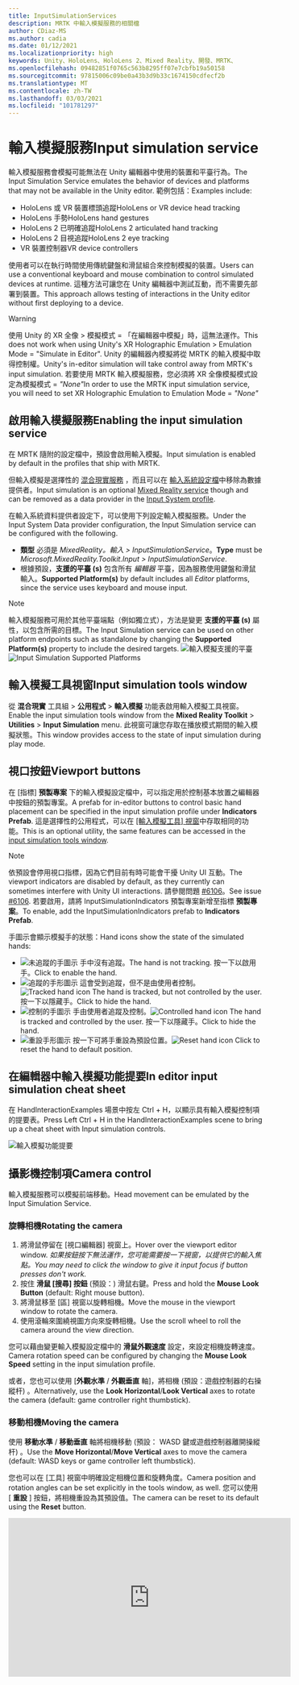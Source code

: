 ```yaml
---
title: InputSimulationServices
description: MRTK 中輸入模擬服務的相關檔
author: CDiaz-MS
ms.author: cadia
ms.date: 01/12/2021
ms.localizationpriority: high
keywords: Unity、HoloLens、HoloLens 2、Mixed Reality、開發、MRTK、
ms.openlocfilehash: 09482851f0765c563b8295ff07e7cbfb19a50158
ms.sourcegitcommit: 97815006c09be0a43b3d9b33c1674150cdfecf2b
ms.translationtype: MT
ms.contentlocale: zh-TW
ms.lasthandoff: 03/03/2021
ms.locfileid: "101781297"
---
```

# <a name="input-simulation-service"></a><span data-ttu-id="5a28e-104">輸入模擬服務</span><span class="sxs-lookup"><span data-stu-id="5a28e-104">Input simulation service</span></span>

<span data-ttu-id="5a28e-105">輸入模擬服務會模擬可能無法在 Unity 編輯器中使用的裝置和平臺行為。</span><span class="sxs-lookup"><span data-stu-id="5a28e-105">The Input Simulation Service emulates the behavior of devices and platforms that may not be available in the Unity editor.</span></span> <span data-ttu-id="5a28e-106">範例包括：</span><span class="sxs-lookup"><span data-stu-id="5a28e-106">Examples include:</span></span>

* <span data-ttu-id="5a28e-107">HoloLens 或 VR 裝置標頭追蹤</span><span class="sxs-lookup"><span data-stu-id="5a28e-107">HoloLens or VR device head tracking</span></span>
* <span data-ttu-id="5a28e-108">HoloLens 手勢</span><span class="sxs-lookup"><span data-stu-id="5a28e-108">HoloLens hand gestures</span></span>
* <span data-ttu-id="5a28e-109">HoloLens 2 已明確追蹤</span><span class="sxs-lookup"><span data-stu-id="5a28e-109">HoloLens 2 articulated hand tracking</span></span>
* <span data-ttu-id="5a28e-110">HoloLens 2 目視追蹤</span><span class="sxs-lookup"><span data-stu-id="5a28e-110">HoloLens 2 eye tracking</span></span>
* <span data-ttu-id="5a28e-111">VR 裝置控制器</span><span class="sxs-lookup"><span data-stu-id="5a28e-111">VR device controllers</span></span>

<span data-ttu-id="5a28e-112">使用者可以在執行時間使用傳統鍵盤和滑鼠組合來控制模擬的裝置。</span><span class="sxs-lookup"><span data-stu-id="5a28e-112">Users can use a conventional keyboard and mouse combination to control simulated devices at runtime.</span></span> <span data-ttu-id="5a28e-113">這種方法可讓您在 Unity 編輯器中測試互動，而不需要先部署到裝置。</span><span class="sxs-lookup"><span data-stu-id="5a28e-113">This approach allows testing of interactions in the Unity editor without first deploying to a device.</span></span>

> [!WARNING]
> <span data-ttu-id="5a28e-114">使用 Unity 的 XR 全像 > 模擬模式 = 「在編輯器中模擬」時，這無法運作。</span><span class="sxs-lookup"><span data-stu-id="5a28e-114">This does not work when using Unity's XR Holographic Emulation > Emulation Mode = "Simulate in Editor".</span></span> <span data-ttu-id="5a28e-115">Unity 的編輯器內模擬將從 MRTK 的輸入模擬中取得控制權。</span><span class="sxs-lookup"><span data-stu-id="5a28e-115">Unity's in-editor simulation will take control away from MRTK's input simulation.</span></span> <span data-ttu-id="5a28e-116">若要使用 MRTK 輸入模擬服務，您必須將 XR 全像模擬模式設定為模擬模式 = *"None"*</span><span class="sxs-lookup"><span data-stu-id="5a28e-116">In order to use the MRTK input simulation service, you will need to set XR Holographic Emulation to Emulation Mode = *"None"*</span></span>

## <a name="enabling-the-input-simulation-service"></a><span data-ttu-id="5a28e-117">啟用輸入模擬服務</span><span class="sxs-lookup"><span data-stu-id="5a28e-117">Enabling the input simulation service</span></span>

<span data-ttu-id="5a28e-118">在 MRTK 隨附的設定檔中，預設會啟用輸入模擬。</span><span class="sxs-lookup"><span data-stu-id="5a28e-118">Input simulation is enabled by default in the profiles that ship with MRTK.</span></span>

<span data-ttu-id="5a28e-119">但輸入模擬是選擇性的 [混合現實服務](../../out-of-scope/MixedRealityServices.md) ，而且可以在 [輸入系統設定檔](../Input/InputProviders.md)中移除為數據提供者。</span><span class="sxs-lookup"><span data-stu-id="5a28e-119">Input simulation is an optional [Mixed Reality service](../../out-of-scope/MixedRealityServices.md) though and can be removed as a data provider in the [Input System profile](../Input/InputProviders.md).</span></span>

<span data-ttu-id="5a28e-120">在輸入系統資料提供者設定下，可以使用下列設定輸入模擬服務。</span><span class="sxs-lookup"><span data-stu-id="5a28e-120">Under the Input System Data provider configuration, the Input Simulation service can be configured with the following.</span></span>

* <span data-ttu-id="5a28e-121">**類型** 必須是 *MixedReality。輸入 > InputSimulationService*。</span><span class="sxs-lookup"><span data-stu-id="5a28e-121">**Type** must be *Microsoft.MixedReality.Toolkit.Input > InputSimulationService*.</span></span>
* <span data-ttu-id="5a28e-122">根據預設，**支援的平臺 (s)** 包含所有 *編輯器* 平臺，因為服務使用鍵盤和滑鼠輸入。</span><span class="sxs-lookup"><span data-stu-id="5a28e-122">**Supported Platform(s)** by default includes all *Editor* platforms, since the service uses keyboard and mouse input.</span></span>

> [!NOTE]
> <span data-ttu-id="5a28e-123">輸入模擬服務可用於其他平臺端點（例如獨立式），方法是變更 **支援的平臺 (s)** 屬性，以包含所需的目標。</span><span class="sxs-lookup"><span data-stu-id="5a28e-123">The Input Simulation service can be used on other platform endpoints such as standalone by changing the **Supported Platform(s)** property to include the desired targets.</span></span>
> <span data-ttu-id="5a28e-124">![輸入模擬支援的平臺](../Images/InputSimulation/InputSimulationSupportedPlatforms.gif)</span><span class="sxs-lookup"><span data-stu-id="5a28e-124">![Input Simulation Supported Platforms](../Images/InputSimulation/InputSimulationSupportedPlatforms.gif)</span></span>

## <a name="input-simulation-tools-window"></a><span data-ttu-id="5a28e-125">輸入模擬工具視窗</span><span class="sxs-lookup"><span data-stu-id="5a28e-125">Input simulation tools window</span></span>

<span data-ttu-id="5a28e-126">從 **混合現實** 工具組  >  **公用程式**  >  **輸入模擬** 功能表啟用輸入模擬工具視窗。</span><span class="sxs-lookup"><span data-stu-id="5a28e-126">Enable the input simulation tools window from the  **Mixed Reality Toolkit** > **Utilities** > **Input Simulation** menu.</span></span> <span data-ttu-id="5a28e-127">此視窗可讓您存取在播放模式期間的輸入模擬狀態。</span><span class="sxs-lookup"><span data-stu-id="5a28e-127">This window provides access to the state of input simulation during play mode.</span></span>

## <a name="viewport-buttons"></a><span data-ttu-id="5a28e-128">視口按鈕</span><span class="sxs-lookup"><span data-stu-id="5a28e-128">Viewport buttons</span></span>

<span data-ttu-id="5a28e-129">在 [指標] **預製專案** 下的輸入模擬設定檔中，可以指定用於控制基本放置之編輯器中按鈕的預製專案。</span><span class="sxs-lookup"><span data-stu-id="5a28e-129">A prefab for in-editor buttons to control basic hand placement can be specified in the input simulation profile under **Indicators Prefab**.</span></span> <span data-ttu-id="5a28e-130">這是選擇性的公用程式，可以在 [ [輸入模擬工具] 視窗](#input-simulation-tools-window)中存取相同的功能。</span><span class="sxs-lookup"><span data-stu-id="5a28e-130">This is an optional utility, the same features can be accessed in the [input simulation tools window](#input-simulation-tools-window).</span></span>

> [!NOTE]
> <span data-ttu-id="5a28e-131">依預設會停用視口指標，因為它們目前有時可能會干擾 Unity UI 互動。</span><span class="sxs-lookup"><span data-stu-id="5a28e-131">The viewport indicators are disabled by default, as they currently can sometimes interfere with Unity UI interactions.</span></span> <span data-ttu-id="5a28e-132">請參閱問題 [#6106](https://github.com/microsoft/MixedRealityToolkit-Unity/issues/6106)。</span><span class="sxs-lookup"><span data-stu-id="5a28e-132">See issue [#6106](https://github.com/microsoft/MixedRealityToolkit-Unity/issues/6106).</span></span> <span data-ttu-id="5a28e-133">若要啟用，請將 InputSimulationIndicators 預製專案新增至指標 **預製專案**。</span><span class="sxs-lookup"><span data-stu-id="5a28e-133">To enable, add the InputSimulationIndicators prefab to **Indicators Prefab**.</span></span>

<span data-ttu-id="5a28e-134">手圖示會顯示模擬手的狀態：</span><span class="sxs-lookup"><span data-stu-id="5a28e-134">Hand icons show the state of the simulated hands:</span></span>

* ![未追蹤的手圖示](../Images/InputSimulation/MRTK_InputSimulation_HandIndicator_Untracked.png) <span data-ttu-id="5a28e-136">手中沒有追蹤。</span><span class="sxs-lookup"><span data-stu-id="5a28e-136">The hand is not tracking.</span></span> <span data-ttu-id="5a28e-137">按一下以啟用手。</span><span class="sxs-lookup"><span data-stu-id="5a28e-137">Click to enable the hand.</span></span>
* <span data-ttu-id="5a28e-138">![追蹤的手形圖示](../Images/InputSimulation/MRTK_InputSimulation_HandIndicator_Tracked.png "追蹤的手形圖示") 這會受到追蹤，但不是由使用者控制。</span><span class="sxs-lookup"><span data-stu-id="5a28e-138">![Tracked hand icon](../Images/InputSimulation/MRTK_InputSimulation_HandIndicator_Tracked.png "Tracked hand icon") The hand is tracked, but not controlled by the user.</span></span> <span data-ttu-id="5a28e-139">按一下以隱藏手。</span><span class="sxs-lookup"><span data-stu-id="5a28e-139">Click to hide the hand.</span></span>
* <span data-ttu-id="5a28e-140">![控制的手圖示](../Images/InputSimulation/MRTK_InputSimulation_HandIndicator_Controlled.png "控制的手圖示") 手由使用者追蹤及控制。</span><span class="sxs-lookup"><span data-stu-id="5a28e-140">![Controlled hand icon](../Images/InputSimulation/MRTK_InputSimulation_HandIndicator_Controlled.png "Controlled hand icon") The hand is tracked and controlled by the user.</span></span> <span data-ttu-id="5a28e-141">按一下以隱藏手。</span><span class="sxs-lookup"><span data-stu-id="5a28e-141">Click to hide the hand.</span></span>
* <span data-ttu-id="5a28e-142">![重設手形圖示](../Images/InputSimulation/MRTK_InputSimulation_HandIndicator_Reset.png "重設手形圖示") 按一下可將手重設為預設位置。</span><span class="sxs-lookup"><span data-stu-id="5a28e-142">![Reset hand icon](../Images/InputSimulation/MRTK_InputSimulation_HandIndicator_Reset.png "Reset hand icon") Click to reset the hand to default position.</span></span>

## <a name="in-editor-input-simulation-cheat-sheet"></a><span data-ttu-id="5a28e-143">在編輯器中輸入模擬功能提要</span><span class="sxs-lookup"><span data-stu-id="5a28e-143">In editor input simulation cheat sheet</span></span>

<span data-ttu-id="5a28e-144">在 HandInteractionExamples 場景中按左 Ctrl + H，以顯示具有輸入模擬控制項的提要表。</span><span class="sxs-lookup"><span data-stu-id="5a28e-144">Press Left Ctrl + H in the HandInteractionExamples scene to bring up a cheat sheet with Input simulation controls.</span></span>

![輸入模擬功能提要](https://user-images.githubusercontent.com/39840334/86066480-13637f00-ba27-11ea-8814-d222d548f684.gif)

## <a name="camera-control"></a><span data-ttu-id="5a28e-146">攝影機控制項</span><span class="sxs-lookup"><span data-stu-id="5a28e-146">Camera control</span></span>

<span data-ttu-id="5a28e-147">輸入模擬服務可以模擬前端移動。</span><span class="sxs-lookup"><span data-stu-id="5a28e-147">Head movement can be emulated by the Input Simulation Service.</span></span>

### <a name="rotating-the-camera"></a><span data-ttu-id="5a28e-148">旋轉相機</span><span class="sxs-lookup"><span data-stu-id="5a28e-148">Rotating the camera</span></span>

1. <span data-ttu-id="5a28e-149">將滑鼠停留在 [視口編輯器] 視窗上。</span><span class="sxs-lookup"><span data-stu-id="5a28e-149">Hover over the viewport editor window.</span></span>
    <span data-ttu-id="5a28e-150">*如果按鈕按下無法運作，您可能需要按一下視窗，以提供它的輸入焦點。*</span><span class="sxs-lookup"><span data-stu-id="5a28e-150">*You may need to click the window to give it input focus if button presses don't work.*</span></span>
1. <span data-ttu-id="5a28e-151">按住 **滑鼠 [搜尋] 按鈕** (預設：) 滑鼠右鍵。</span><span class="sxs-lookup"><span data-stu-id="5a28e-151">Press and hold the **Mouse Look Button** (default: Right mouse button).</span></span>
1. <span data-ttu-id="5a28e-152">將滑鼠移至 [區] 視窗以旋轉相機。</span><span class="sxs-lookup"><span data-stu-id="5a28e-152">Move the mouse in the viewport window to rotate the camera.</span></span>
1. <span data-ttu-id="5a28e-153">使用滾輪來圍繞視圖方向來旋轉相機。</span><span class="sxs-lookup"><span data-stu-id="5a28e-153">Use the scroll wheel to roll the camera around the view direction.</span></span>

<span data-ttu-id="5a28e-154">您可以藉由變更輸入模擬設定檔中的 **滑鼠外觀速度** 設定，來設定相機旋轉速度。</span><span class="sxs-lookup"><span data-stu-id="5a28e-154">Camera rotation speed can be configured by changing the **Mouse Look Speed** setting in the input simulation profile.</span></span>

<span data-ttu-id="5a28e-155">或者，您也可以使用 [**外觀水準** / **外觀垂直** 軸]，將相機 (預設：遊戲控制器的右操縱杆) 。</span><span class="sxs-lookup"><span data-stu-id="5a28e-155">Alternatively, use the **Look Horizontal**/**Look Vertical** axes to rotate the camera (default: game controller right thumbstick).</span></span>

### <a name="moving-the-camera"></a><span data-ttu-id="5a28e-156">移動相機</span><span class="sxs-lookup"><span data-stu-id="5a28e-156">Moving the camera</span></span>

<span data-ttu-id="5a28e-157">使用 **移動水準** / **移動垂直** 軸將相機移動 (預設： WASD 鍵或遊戲控制器離開操縱杆) 。</span><span class="sxs-lookup"><span data-stu-id="5a28e-157">Use the **Move Horizontal**/**Move Vertical** axes to move the camera (default: WASD keys or game controller left thumbstick).</span></span>

<span data-ttu-id="5a28e-158">您也可以在 [工具] 視窗中明確設定相機位置和旋轉角度。</span><span class="sxs-lookup"><span data-stu-id="5a28e-158">Camera position and rotation angles can be set explicitly in the tools window, as well.</span></span> <span data-ttu-id="5a28e-159">您可以使用 [ **重設** ] 按鈕，將相機重設為其預設值。</span><span class="sxs-lookup"><span data-stu-id="5a28e-159">The camera can be reset to its default using the **Reset** button.</span></span>

<iframe width="560" height="315" src="https://www.youtube.com/embed/Z7L4I1ET7GU" class="center" frameborder="0" allow="accelerometer; encrypted-media; gyroscope; picture-in-picture" allowfullscreen />

## <a name="controller-simulation"></a><span data-ttu-id="5a28e-160">控制器模擬</span><span class="sxs-lookup"><span data-stu-id="5a28e-160">Controller simulation</span></span>

<span data-ttu-id="5a28e-161">輸入模擬支援模擬控制器裝置 (亦即移動控制器和手) 。</span><span class="sxs-lookup"><span data-stu-id="5a28e-161">The input simulation supports emulated controller devices (i.e. motion controllers and hands).</span></span> <span data-ttu-id="5a28e-162">這些虛擬控制器可以與任何支援一般控制器的物件互動，例如按鈕或 grabbable 物件。</span><span class="sxs-lookup"><span data-stu-id="5a28e-162">These virtual controllers can interact with any object that supports regular controllers, such as buttons or grabbable objects.</span></span>

### <a name="controller-simulation-mode"></a><span data-ttu-id="5a28e-163">控制器模擬模式</span><span class="sxs-lookup"><span data-stu-id="5a28e-163">Controller simulation mode</span></span>

<span data-ttu-id="5a28e-164">在 [ [輸入模擬工具] 視窗](#input-simulation-tools-window) 中， **預設控制器模擬模式** 設定會在三個不同的輸入模型之間切換。</span><span class="sxs-lookup"><span data-stu-id="5a28e-164">In the [input simulation tools window](#input-simulation-tools-window) the **Default Controller Simulation Mode** setting switches between three distinct input models.</span></span> <span data-ttu-id="5a28e-165">您也可以在輸入模擬設定檔中設定此預設模式。</span><span class="sxs-lookup"><span data-stu-id="5a28e-165">This default mode can also be set in the input simulation profile.</span></span>

* <span data-ttu-id="5a28e-166">明確表達的 *手：模擬* 具有聯合位置資料的全向裝置。</span><span class="sxs-lookup"><span data-stu-id="5a28e-166">*Articulated Hands*: Simulates a fully articulated hand device with joint position data.</span></span>

   <span data-ttu-id="5a28e-167">模擬 HoloLens 2 互動模型。</span><span class="sxs-lookup"><span data-stu-id="5a28e-167">Emulates HoloLens 2 interaction model.</span></span>

   <span data-ttu-id="5a28e-168">以確切定位或使用觸控為依據的互動，可在此模式中模擬。</span><span class="sxs-lookup"><span data-stu-id="5a28e-168">Interactions that are based on the precise positioning of the hand or use touching can be simulated in this mode.</span></span>

* <span data-ttu-id="5a28e-169">*手手勢*：利用點擊和基本手勢模擬簡化的模型。</span><span class="sxs-lookup"><span data-stu-id="5a28e-169">*Hand Gestures*: Simulates a simplified hand model with air tap and basic gestures.</span></span>

   <span data-ttu-id="5a28e-170">模擬 [HoloLens 互動模型](https://docs.microsoft.com/windows/mixed-reality/gestures)。</span><span class="sxs-lookup"><span data-stu-id="5a28e-170">Emulates [HoloLens interaction model](https://docs.microsoft.com/windows/mixed-reality/gestures).</span></span>

   <span data-ttu-id="5a28e-171">焦點是使用注視指標來控制。</span><span class="sxs-lookup"><span data-stu-id="5a28e-171">Focus is controlled using the Gaze pointer.</span></span> <span data-ttu-id="5a28e-172">「 *攻* 點」手勢用來與按鈕互動。</span><span class="sxs-lookup"><span data-stu-id="5a28e-172">The *Air Tap* gesture is used to interact with buttons.</span></span>

* <span data-ttu-id="5a28e-173">*移動控制器*：模擬與 VR 耳機搭配使用的動作控制器，其運作方式類似于與明確表達的互動。</span><span class="sxs-lookup"><span data-stu-id="5a28e-173">*Motion Controller*: Simulates a motion controller used with VR headsets that works similarly to far interactions with Articulated Hands.</span></span>

   <span data-ttu-id="5a28e-174">使用控制器互動模型來模擬 VR 耳機。</span><span class="sxs-lookup"><span data-stu-id="5a28e-174">Emulates VR headset with controllers interaction model.</span></span>

   <span data-ttu-id="5a28e-175">觸發程式、抓取和功能表鍵是透過鍵盤和滑鼠輸入模擬。</span><span class="sxs-lookup"><span data-stu-id="5a28e-175">The trigger, grab and menu keys are simulated via keyboard and mouse input.</span></span>

### <a name="simulating-controller-movement"></a><span data-ttu-id="5a28e-176">模擬控制器移動</span><span class="sxs-lookup"><span data-stu-id="5a28e-176">Simulating controller movement</span></span>

<span data-ttu-id="5a28e-177">按住 **左/靠右控制器操作金鑰** (預設：左方控制器的 *左移位* 和右邊控制器的 *空間*) ，以取得任一控制器的控制權。</span><span class="sxs-lookup"><span data-stu-id="5a28e-177">Press and hold the **Left/Right Controller Manipulation Key** (default: *Left Shift* for left controller and *Space* for right controller) to gain control of either controller.</span></span> <span data-ttu-id="5a28e-178">當按下操作按鍵時，控制器將會出現在 [功能區] 中。</span><span class="sxs-lookup"><span data-stu-id="5a28e-178">While the manipulation key is pressed, the controller will appear in the viewport.</span></span> <span data-ttu-id="5a28e-179">一旦釋放操作金鑰之後，控制器會在短暫的 **控制器隱藏 Timeout** 之後消失。</span><span class="sxs-lookup"><span data-stu-id="5a28e-179">Once the manipulation key is released, the controllers will disappear after a short **Controller Hide Timeout**.</span></span>

<span data-ttu-id="5a28e-180">您可以透過 [ [輸入模擬工具] 視窗](#input-simulation-tools-window) 中的相機來切換和凍結控制器，或按下 **切換左/向右控制器鍵** (預設值： *T* 代表左邊， *Y* 表示右邊的) 。</span><span class="sxs-lookup"><span data-stu-id="5a28e-180">Controllers can be toggled on and frozen relative to the camera in the [input simulation tools window](#input-simulation-tools-window) or by pressing the **Toggle Left/Right Controller Key** (default: *T* for left and *Y* for right).</span></span> <span data-ttu-id="5a28e-181">再按一次切換鍵，再次隱藏控制器。</span><span class="sxs-lookup"><span data-stu-id="5a28e-181">Press the toggle key again to hide the controllers again.</span></span> <span data-ttu-id="5a28e-182">若要操控控制器，必須保留 **左/右控制器操作金鑰** 。</span><span class="sxs-lookup"><span data-stu-id="5a28e-182">To manipulate the controllers, the **Left/Right Controller Manipulation Key** needs to be held.</span></span> <span data-ttu-id="5a28e-183">按兩下 **Left/Right 控制器操作金鑰** 也可以開啟/關閉控制器。</span><span class="sxs-lookup"><span data-stu-id="5a28e-183">Double tapping the **Left/Right Controller Manipulation Key** can also toggle the controllers on/off.</span></span>

<span data-ttu-id="5a28e-184">滑鼠移動會將控制器移至 [視圖] 平面。</span><span class="sxs-lookup"><span data-stu-id="5a28e-184">Mouse movement will move the controller in the view plane.</span></span> <span data-ttu-id="5a28e-185">您可以使用 **滑鼠滾輪**，更進一步或更接近相機來移動控制器。</span><span class="sxs-lookup"><span data-stu-id="5a28e-185">Controllers can be moved further or closer to the camera using the **mouse wheel**.</span></span>

<span data-ttu-id="5a28e-186">若要使用滑鼠旋轉控制器，請將 **左/右控制器操作金鑰** (*左移* 或 *空格*) *，然後* 將 **控制器旋轉按鈕** (預設： *左方 Ctrl* 按鈕) ，然後移動滑鼠以旋轉控制器。</span><span class="sxs-lookup"><span data-stu-id="5a28e-186">To rotate controllers using the mouse, hold both the **Left/Right Controller Manipulation Key** (*Left Shift* or *Space*) *and* the **Controller Rotate Button** (default: *Left Ctrl* button) and then move the mouse to rotate the controller.</span></span> <span data-ttu-id="5a28e-187">您可以藉由變更輸入模擬設定檔中的 **滑鼠控制器旋轉速度** 設定，來設定控制器旋轉速度。</span><span class="sxs-lookup"><span data-stu-id="5a28e-187">Controller rotation speed can be configured by changing the **Mouse Controller Rotation Speed** setting in the input simulation profile.</span></span>

<span data-ttu-id="5a28e-188">所有放置也都可以在 [ [輸入模擬工具] 視窗](#input-simulation-tools-window)中變更，包括重設為預設值。</span><span class="sxs-lookup"><span data-stu-id="5a28e-188">All hand placement can also changed in the [input simulation tools window](#input-simulation-tools-window), including resetting hands to default.</span></span>

### <a name="additional-profile-settings"></a><span data-ttu-id="5a28e-189">其他設定檔設定</span><span class="sxs-lookup"><span data-stu-id="5a28e-189">Additional profile settings</span></span>

* <span data-ttu-id="5a28e-190">**控制器深度乘數** 控制滑鼠滾輪深度移動的敏感度。</span><span class="sxs-lookup"><span data-stu-id="5a28e-190">**Controller Depth Multiplier** controls the sensitivity of the mouse scroll wheel depth movement.</span></span> <span data-ttu-id="5a28e-191">較大的數位會加速控制器縮放。</span><span class="sxs-lookup"><span data-stu-id="5a28e-191">A larger number will speed up controller zoom.</span></span>
* <span data-ttu-id="5a28e-192">**預設控制器距離** 是來自相機的控制器初始距離。</span><span class="sxs-lookup"><span data-stu-id="5a28e-192">**Default Controller Distance** is the initial distance of controllers from the camera.</span></span> <span data-ttu-id="5a28e-193">按一下 [ **重設** ] 按鈕控制器也會將控制器放在這個距離。</span><span class="sxs-lookup"><span data-stu-id="5a28e-193">Clicking the **Reset** button controllers will also place controllers at this distance.</span></span>
* <span data-ttu-id="5a28e-194">**控制器抖動量** 會將隨機動作新增至控制器。</span><span class="sxs-lookup"><span data-stu-id="5a28e-194">**Controller Jitter Amount** adds random motion to controllers.</span></span> <span data-ttu-id="5a28e-195">這項功能可用來模擬裝置上不正確的控制器追蹤，並確保互動適用于雜訊的輸入。</span><span class="sxs-lookup"><span data-stu-id="5a28e-195">This feature can be used to simulate inaccurate controller tracking on the device, and ensure that interactions work well with noisy input.</span></span>

<iframe width="560" height="315" src="https://www.youtube.com/embed/uRYfwuqsjBQ" class="center" frameborder="0" allow="accelerometer; encrypted-media; gyroscope; picture-in-picture" allowfullscreen />

### <a name="hand-gestures"></a><span data-ttu-id="5a28e-196">手勢</span><span class="sxs-lookup"><span data-stu-id="5a28e-196">Hand gestures</span></span>

<span data-ttu-id="5a28e-197">捏合、抓取、刺探等手勢也可以模擬。</span><span class="sxs-lookup"><span data-stu-id="5a28e-197">Hand gestures such as pinching, grabbing, poking, etc. can also be simulated.</span></span>

1. <span data-ttu-id="5a28e-198">使用 **left/Right 控制器操作金鑰** (*左移* 或 *空格*) 來啟用手形控制</span><span class="sxs-lookup"><span data-stu-id="5a28e-198">Enable hand control using the **Left/Right Controller Manipulation Key** (*Left Shift* or *Space*)</span></span>

2. <span data-ttu-id="5a28e-199">在操作時，按住滑鼠按鍵以執行手勢手勢。</span><span class="sxs-lookup"><span data-stu-id="5a28e-199">While manipulating, press and hold a mouse button to perform a hand gesture.</span></span>

<span data-ttu-id="5a28e-200">您可以對應每個滑鼠按鍵，使用 *左/中/右滑鼠右鍵手勢* 設定，將手圖形轉換成不同的手勢。</span><span class="sxs-lookup"><span data-stu-id="5a28e-200">Each of the mouse buttons can be mapped to transform the hand shape into a different gesture using the *Left/Middle/Right Mouse Hand Gesture* settings.</span></span> <span data-ttu-id="5a28e-201">當未按下任何按鈕時， *預設手勢* 是手的形狀。</span><span class="sxs-lookup"><span data-stu-id="5a28e-201">The *Default Hand Gesture* is the shape of the hand when no button is pressed.</span></span>

> [!NOTE]
> <span data-ttu-id="5a28e-202">縮小 *手勢是* 唯一執行「選取」動作的手勢。</span><span class="sxs-lookup"><span data-stu-id="5a28e-202">The *Pinch* gesture is the only gesture that performs the "Select" action at this point.</span></span>

### <a name="one-hand-manipulation"></a><span data-ttu-id="5a28e-203">單次操作</span><span class="sxs-lookup"><span data-stu-id="5a28e-203">One-hand manipulation</span></span>

1. <span data-ttu-id="5a28e-204">按住 **left/Right 控制器操作金鑰** (*左移* 或 *空格*) </span><span class="sxs-lookup"><span data-stu-id="5a28e-204">Press and hold **Left/Right Controller Manipulation Key** (*Left Shift* or *Space*)</span></span>
2. <span data-ttu-id="5a28e-205">物件上的點</span><span class="sxs-lookup"><span data-stu-id="5a28e-205">Point at object</span></span>
3. <span data-ttu-id="5a28e-206">按住滑鼠按鍵以縮小</span><span class="sxs-lookup"><span data-stu-id="5a28e-206">Hold mouse button to pinch</span></span>
4. <span data-ttu-id="5a28e-207">使用您的滑鼠移動物件</span><span class="sxs-lookup"><span data-stu-id="5a28e-207">Use your mouse to move the object</span></span>
5. <span data-ttu-id="5a28e-208">放開滑鼠按鍵以停止互動</span><span class="sxs-lookup"><span data-stu-id="5a28e-208">Release the mouse button to stop interaction</span></span>

<iframe width="560" height="315" src="https://www.youtube.com/embed/rM0xaHam6wM" class="center" frameborder="0" allow="accelerometer; encrypted-media; gyroscope; picture-in-picture" allowfullscreen />

### <a name="two-hand-manipulation"></a><span data-ttu-id="5a28e-209">雙手勢操作</span><span class="sxs-lookup"><span data-stu-id="5a28e-209">Two-hand manipulation</span></span>

<span data-ttu-id="5a28e-210">若要同時以兩種方式操作物件，建議使用持續性手動模式。</span><span class="sxs-lookup"><span data-stu-id="5a28e-210">For manipulating objects with two hands at the same time, the persistent hand mode is recommended.</span></span>

1. <span data-ttu-id="5a28e-211">按下切換鍵 (*T/Y*) 來切換。</span><span class="sxs-lookup"><span data-stu-id="5a28e-211">Toggle on both hands by pressing the toggle keys (*T/Y*).</span></span>
1. <span data-ttu-id="5a28e-212">一次處理一個手勢：</span><span class="sxs-lookup"><span data-stu-id="5a28e-212">Manipulate one hand at a time:</span></span>
    1. <span data-ttu-id="5a28e-213">按住 **空格鍵** 以控制右手邊</span><span class="sxs-lookup"><span data-stu-id="5a28e-213">Hold **Space** to control the right hand</span></span>
    1. <span data-ttu-id="5a28e-214">將手移至您要抓取物件的位置</span><span class="sxs-lookup"><span data-stu-id="5a28e-214">Move the hand to where you want to grab the object</span></span>
    1. <span data-ttu-id="5a28e-215">按下 **滑鼠左鍵** 可啟動 *縮小手勢。*</span><span class="sxs-lookup"><span data-stu-id="5a28e-215">Press the **left mouse button** to activate the *Pinch* gesture.</span></span>
    1. <span data-ttu-id="5a28e-216">釋放 **空間** 可停止控制右手邊。</span><span class="sxs-lookup"><span data-stu-id="5a28e-216">Release **Space** to stop controlling the right hand.</span></span> <span data-ttu-id="5a28e-217">手將會凍結並 *鎖定到縮小手勢，* 因為它已不再被操作。</span><span class="sxs-lookup"><span data-stu-id="5a28e-217">The hand will be frozen in place and be locked into the *Pinch* gesture since it is no longer being manipulated.</span></span>
1. <span data-ttu-id="5a28e-218">以另一種方式重複此程式，在第二個位置抓取相同的物件。</span><span class="sxs-lookup"><span data-stu-id="5a28e-218">Repeat the process with the other hand, grabbing the same object in a second spot.</span></span>
1. <span data-ttu-id="5a28e-219">現在這兩個手都會抓取相同的物件，您可以將其中一個物件移至兩個執行中的操作。</span><span class="sxs-lookup"><span data-stu-id="5a28e-219">Now that both hands are grabbing the same object, you can move either of them to perform two-handed manipulation.</span></span>

<iframe width="560" height="315" src="https://www.youtube.com/embed/Qol5OFNfN14" class="center" frameborder="0" allow="accelerometer; encrypted-media; gyroscope;picture-in-picture" allowfullscreen />

### <a name="ggv-gaze-gesture-and-voice-interaction"></a><span data-ttu-id="5a28e-220">GGV (注視、手勢和語音) 互動</span><span class="sxs-lookup"><span data-stu-id="5a28e-220">GGV (Gaze, Gesture, and Voice) interaction</span></span>

<span data-ttu-id="5a28e-221">根據預設，GGV 互動會在編輯器中啟用，但場景中不會有明確的手。</span><span class="sxs-lookup"><span data-stu-id="5a28e-221">By default, GGV interaction is enabled in-editor while there are no articulated hands present in the scene.</span></span>

1. <span data-ttu-id="5a28e-222">旋轉相機以指向互動物件上的注視游標 (滑鼠右鍵) </span><span class="sxs-lookup"><span data-stu-id="5a28e-222">Rotate the camera to point the gaze cursor at the interactable object (right mouse button)</span></span>
1. <span data-ttu-id="5a28e-223">按一下並按住 **滑鼠** 左鍵以進行互動</span><span class="sxs-lookup"><span data-stu-id="5a28e-223">Click and hold **left mouse button** to interact</span></span>
1. <span data-ttu-id="5a28e-224">再次旋轉相機以操作物件</span><span class="sxs-lookup"><span data-stu-id="5a28e-224">Rotate the camera again to manipulate the object</span></span>

<span data-ttu-id="5a28e-225">您可以切換輸入模擬設定檔內的 [ *已啟用手動可用輸入* ] 選項來關閉此功能。</span><span class="sxs-lookup"><span data-stu-id="5a28e-225">You can turn this off by toggling the *Is Hand Free Input Enabled* option inside the Input Simulation Profile.</span></span>

<span data-ttu-id="5a28e-226">此外，您可以使用模擬的手 GGV 互動</span><span class="sxs-lookup"><span data-stu-id="5a28e-226">In addition, you can use simulated hands for GGV interaction</span></span>

1. <span data-ttu-id="5a28e-227">藉由將 **手動模擬模式** 切換至 [輸入模擬設定檔](#enabling-the-input-simulation-service)中的 *手勢* 來啟用 GGV 模擬</span><span class="sxs-lookup"><span data-stu-id="5a28e-227">Enable GGV simulation by switching **Hand Simulation Mode** to *Gestures* in the [Input Simulation Profile](#enabling-the-input-simulation-service)</span></span>
1. <span data-ttu-id="5a28e-228">旋轉相機以指向互動物件上的注視游標 (滑鼠右鍵) </span><span class="sxs-lookup"><span data-stu-id="5a28e-228">Rotate the camera to point the gaze cursor at the interactable object (right mouse button)</span></span>
1. <span data-ttu-id="5a28e-229">按住 **空格鍵** 以控制右手邊</span><span class="sxs-lookup"><span data-stu-id="5a28e-229">Hold **Space** to control the right hand</span></span>
1. <span data-ttu-id="5a28e-230">按一下並按住 **滑鼠** 左鍵以進行互動</span><span class="sxs-lookup"><span data-stu-id="5a28e-230">Click and hold **left mouse button** to interact</span></span>
1. <span data-ttu-id="5a28e-231">使用您的滑鼠移動物件</span><span class="sxs-lookup"><span data-stu-id="5a28e-231">Use your mouse to move the object</span></span>
1. <span data-ttu-id="5a28e-232">放開滑鼠按鍵以停止互動</span><span class="sxs-lookup"><span data-stu-id="5a28e-232">Release the mouse button to stop interaction</span></span>

<iframe width="560" height="315" src="https://www.youtube.com/embed/6841rRMdqWw" class="center" frameborder="0" allow="accelerometer; encrypted-media; gyroscope; picture-in-picture" allowfullscreen />

### <a name="motion-controller-interaction"></a><span data-ttu-id="5a28e-233">移動控制器互動</span><span class="sxs-lookup"><span data-stu-id="5a28e-233">Motion controller interaction</span></span>

<span data-ttu-id="5a28e-234">模擬的動作控制器可透過與明確表達的相同方式來操作。</span><span class="sxs-lookup"><span data-stu-id="5a28e-234">The simulated motion controllers can be manipulated the same way articulated hands are.</span></span> <span data-ttu-id="5a28e-235">在觸發程式、抓取和功能表鍵分別對應至 *滑鼠左鍵*、 *G* 和 *M* 鍵的情況下，互動模型與明確的手互動很類似。</span><span class="sxs-lookup"><span data-stu-id="5a28e-235">The interaction model is similar to far interaction of articulated hand while the trigger, grab and menu keys are mapped to *left mouse button*, *G* and *M* key respectively.</span></span>

### <a name="eye-tracking"></a><span data-ttu-id="5a28e-236">眼球追蹤</span><span class="sxs-lookup"><span data-stu-id="5a28e-236">Eye tracking</span></span>

<span data-ttu-id="5a28e-237">您可以藉由檢查 [輸入模擬設定檔](#enabling-the-input-simulation-service)中的 [**模擬眼睛位置**] 選項來啟用 [眼睛追蹤模擬](../EyeTracking/EyeTracking_BasicSetup.md#simulating-eye-tracking-in-the-unity-editor)。</span><span class="sxs-lookup"><span data-stu-id="5a28e-237">[Eye tracking simulation](../EyeTracking/EyeTracking_BasicSetup.md#simulating-eye-tracking-in-the-unity-editor) can be enabled by checking the **Simulate Eye Position** option in the [Input Simulation Profile](#enabling-the-input-simulation-service).</span></span> <span data-ttu-id="5a28e-238">這不應該與 GGV 或移動控制器樣式互動一起使用 (因此，請確定 **預設控制器模擬模式** 已設定為 [ *已) ]* 。</span><span class="sxs-lookup"><span data-stu-id="5a28e-238">This should not be used with GGV or motion controller style interactions (so ensure that **Default Controller Simulation Mode** is set to *Articulated Hand*).</span></span>

## <a name="see-also"></a><span data-ttu-id="5a28e-239">另請參閱</span><span class="sxs-lookup"><span data-stu-id="5a28e-239">See also</span></span>

* <span data-ttu-id="5a28e-240">[輸入系統設定檔](../Input/InputProviders.md)。</span><span class="sxs-lookup"><span data-stu-id="5a28e-240">[Input System profile](../Input/InputProviders.md).</span></span>
